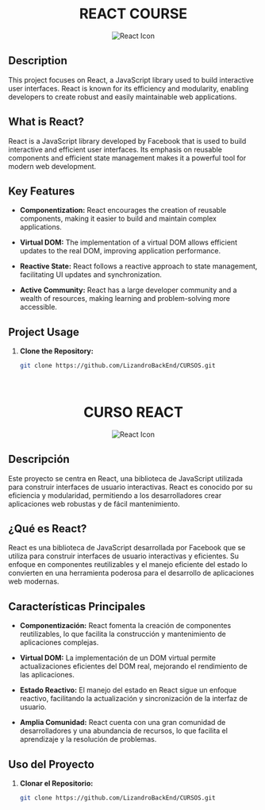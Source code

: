 <h1 align="center">REACT COURSE</h1>

<p align="center">
  <img src="https://www.vectorlogo.zone/logos/reactjs/reactjs-icon.svg" alt="React Icon">
</p>

## Description

This project focuses on React, a JavaScript library used to build interactive user interfaces. React is known for its efficiency and modularity, enabling developers to create robust and easily maintainable web applications.

## What is React?

React is a JavaScript library developed by Facebook that is used to build interactive and efficient user interfaces. Its emphasis on reusable components and efficient state management makes it a powerful tool for modern web development.

## Key Features

- **Componentization:** React encourages the creation of reusable components, making it easier to build and maintain complex applications.

- **Virtual DOM:** The implementation of a virtual DOM allows efficient updates to the real DOM, improving application performance.

- **Reactive State:** React follows a reactive approach to state management, facilitating UI updates and synchronization.

- **Active Community:** React has a large developer community and a wealth of resources, making learning and problem-solving more accessible.

## Project Usage

1. **Clone the Repository:**
   ```bash
   git clone https://github.com/LizandroBackEnd/CURSOS.git
 
  
<h1 align="center">CURSO REACT</h1>

<p align="center">
  <img src="https://www.vectorlogo.zone/logos/reactjs/reactjs-icon.svg" alt="React Icon">
</p>

## Descripción

Este proyecto se centra en React, una biblioteca de JavaScript utilizada para construir interfaces de usuario interactivas. React es conocido por su eficiencia y modularidad, permitiendo a los desarrolladores crear aplicaciones web robustas y de fácil mantenimiento.

## ¿Qué es React?

React es una biblioteca de JavaScript desarrollada por Facebook que se utiliza para construir interfaces de usuario interactivas y eficientes. Su enfoque en componentes reutilizables y el manejo eficiente del estado lo convierten en una herramienta poderosa para el desarrollo de aplicaciones web modernas.

## Características Principales

- **Componentización:** React fomenta la creación de componentes reutilizables, lo que facilita la construcción y mantenimiento de aplicaciones complejas.

- **Virtual DOM:** La implementación de un DOM virtual permite actualizaciones eficientes del DOM real, mejorando el rendimiento de las aplicaciones.

- **Estado Reactivo:** El manejo del estado en React sigue un enfoque reactivo, facilitando la actualización y sincronización de la interfaz de usuario.

- **Amplia Comunidad:** React cuenta con una gran comunidad de desarrolladores y una abundancia de recursos, lo que facilita el aprendizaje y la resolución de problemas.

## Uso del Proyecto

1. **Clonar el Repositorio:**
   ```bash
   git clone https://github.com/LizandroBackEnd/CURSOS.git

